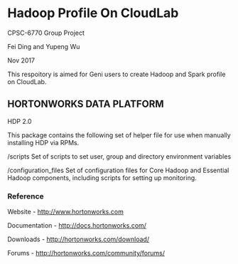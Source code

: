 # Hadoop Profile On CloudLab

CPSC-6770 Group Project

Fei Ding and Yupeng Wu

Nov 2017

This respoitory is aimed for Geni users to create Hadoop and Spark profile on CloudLab. 

## HORTONWORKS DATA PLATFORM

HDP 2.0

This package contains the following set of helper file for use when manually installing HDP via RPMs.

/scripts
   Set of scripts to set user, group and directory environment variables

/configuration_files
   Set of configuration files for Core Hadoop and Essential Hadoop components, including scripts for setting up monitoring.


### Reference

Website - http://www.hortonworks.com

Documentation - http://docs.hortonworks.com/

Downloads - http://hortonworks.com/download/

Forums - http://hortonworks.com/community/forums/
